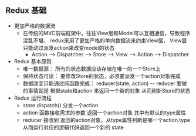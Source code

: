 Redux 基础
--
* 更加严格的数据流 
    * 在传统的MVC前端框架中，往往View层和Model可以互相通信，导致程序混乱不堪，
    redux采用了更加严格的单向数据流来约束View层， View层只能动过派发action来改变model的状态
        * Action --> Dispatcher --> Store --> View --> Action --> Dispatcher
* Redux 基本原则
    * 唯一数据源： 所有的状态数据应该存储在唯一的一个Store上 
    * 保持状态可读： 要修改Store的状态，必须要派发一个action对象完成
    * 数据改变只能通过纯函数完成： reducer(state, action) -- reducer 要做的事情就是
    根据state和action 来返回一个新的对象 从而刷新Store的状态
* Redux 运行流程
     * store.dispatch() 分发一个action
     * action 函数接收需求的参数 返回一个action对象 其中有默认的type属性
     * reducer 接收到 返回的action对象，从type属性判断是哪一个action.type 从而运行对应的逻辑代码返回一个新的 state     